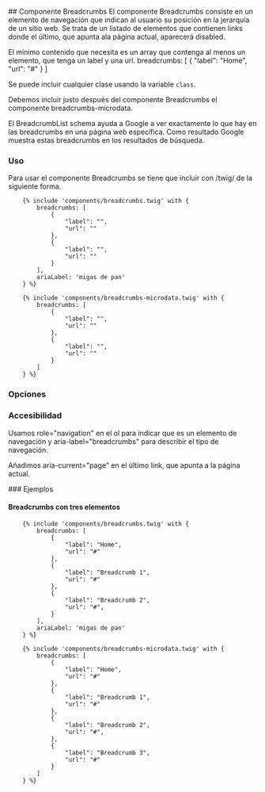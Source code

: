 ## Componente Breadcrumbs
El componente Breadcrumbs consiste en un elemento de navegación que indican al usuario su posición en la jerarquía de un sitio web. Se trata de un listado de elementos que contienen links donde el último, que apunta ala página actual, aparecerá disabled.

El mínimo contenido que necesita es un array que contenga al menos un elemento, que tenga un label y una url.
breadcrumbs: [
    {
        "label": "Home",
        "url": "#"
    }
]

Se puede incluir cualquier clase usando la variable `class`.

Debemos incluir justo después del componente Breadcrumbs el componente breadcrumbs-microdata.

El BreadcrumbList schema ayuda a Google a ver exactamente lo que hay en las breadcrumbs en una página web específica. Como resultado Google muestra estas breadcrumbs en los resultados de búsqueda.

### Uso
Para usar el componente Breadcrumbs se tiene que incluir con /twig/ de la siguiente forma.

```
    {% include 'components/breadcrumbs.twig' with {
        breadcrumbs: [
            {
                "label": "",
                "url": ""
            },
            {
                "label": "",
                "url": ""
            }
        ],
        ariaLabel: 'migas de pan'
    } %}

    {% include 'components/breadcrumbs-microdata.twig' with {
        breadcrumbs: [
            {
                "label": "",
                "url": ""
            },
            {
                "label": "",
                "url": ""
            }
        ]
    } %}
```

### Opciones

### Accesibilidad
Usamos role="navigation" en el ol para indicar que es un elemento de navegación y aria-label="breadcrumbs" para describir el tipo de navegación.

Añadimos aria-current="page" en el último link, que apunta a la página actual.

### Ejemplos
#### Breadcrumbs con tres elementos
```
    {% include 'components/breadcrumbs.twig' with {
        breadcrumbs: [
            {
                "label": "Home",
                "url": "#"
            },
            {
                "label": "Breadcrumb 1",
                "url": "#"
            },
            {
                "label": "Breadcrumb 2",
                "url": "#",
            }
        ],
        ariaLabel: 'migas de pan'
    } %}

    {% include 'components/breadcrumbs-microdata.twig' with {
        breadcrumbs: [
            {
                "label": "Home",
                "url": "#"
            },
            {
                "label": "Breadcrumb 1",
                "url": "#"
            },
            {
                "label": "Breadcrumb 2",
                "url": "#",
            },
            {
                "label": "Breadcrumb 3",
                "url": "#"
            }
        ]
    } %}
```
